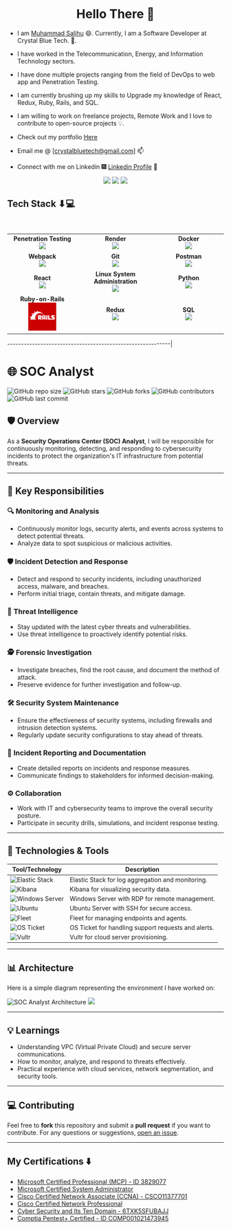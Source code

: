 <h1 align="center"> Hello There 👋 </h1>

* I am [Muhammad Salihu](https://www.linkedin.com/in/msalyhu)  😄. Currently, I am a Software Developer at Crystal Blue Tech. 🔭.

* I have worked in the Telecommunication, Energy, and Information Technology sectors.

* I have done multiple projects ranging from the field of DevOps to web app and Penetration Testing.

* I am currently brushing up my skills to Upgrade my knowledge of React, Redux, Ruby, Rails, and SQL.

* I am willing to work on freelance projects, Remote Work and I love to contribute to open-source projects 💡.

* Check out my portfolio  [Here](https://mohashyne.github.io/MSalyhu_portfolio/dist) 
* Email me @ [crystalbluetech@gmail.com] 📫
* Connect with me on Linkedin 🎆 [Linkedin Profile](https://www.linkedin.com/in/msalyhu/) 🎇



<p align="center">
  <img height="50%" width="auto" src ="https://github-readme-stats.vercel.app/api?username=mohashyne&show_icons=true&count_private=true&theme=darcula&hide_border=true&hide=issues,contribs&bg_color=00000000">
  <img height="50%" width="auto" src ="https://github-readme-stats.vercel.app/api/top-langs/?username=mohashyne&layout=compact&hide_border=true&theme=darcula&bg_color=00000000&langs_count=6&hide=jupyter%20notebook,tex,css,php">
  <img src ="https://github-readme-streak-stats.herokuapp.com?user=mohashyne&theme=darcula&hide_border=true&background=FFFFFF00">
</p>



## Tech Stack ⬇💻

<br>
<table>
<tbody>
 <tr>
<td align="center" width="20%">
<span><b><center>Penetration Testing</center></b></span> 
<img height=60px src="https://comptiacdn.azureedge.net/webcontent/images/default-source/siteicons/logopentestplus.svg?sfvrsn=ba95d8d6_10"> 
</td>

<td align="center" width="20%">
<span><b><center>Render</center></b></span> 
<img height=60px src="https://www.altcademy.com/blog/content/images/2022/08/in-less-than-10-minutes.png"> 
</td>

<td align="center" width="20%">
<span><b><center>Docker</center></b></span> 
<img height=60px src="https://encrypted-tbn0.gstatic.com/images?q=tbn%3AANd9GcTApU_6Eg4oWx3NMhLifHmNEkxjeMxfd3oGUA&usqp=CAU"> 
</td>
</tr>

<tr>
<td align="center" width="20%">
<span><b><center>Webpack</center></b></span> 
<img height=65px src="https://raw.githubusercontent.com/webpack/media/master/logo/icon-square-big.png"> 
</td>

<td align="center" width="20%">
<span><b><center>Git</center></b></span> 
<img height=65px src="https://git-scm.com/images/logos/downloads/Git-Logo-2Color.png"> 
</td>

<td align="center" width="20%">
<span><b><center>Postman</center></b></span> 
<img height=65px src="https://www.vhv.rs/dpng/d/571-5718602_transparent-ubuntu-logo-png-logo-postman-icon-png.png"> 
</td>
</tr>

<tr>
<td align="center" width="20%">
<span><b><center>React</center></b></span> 
<img height=65px src="https://upload.wikimedia.org/wikipedia/commons/a/a7/React-icon.svg"> 
</td>

<td align="center" width="20%">
<span><b><center>Linux System Administration</center></b></span> 
<img height=65px src="https://upload.wikimedia.org/wikipedia/commons/a/af/Tux.png"> 
</td>



<td align="center" width="20%">
<span><b><center>Python</center></b></span> 
<img height=65px src="https://www.python.org/static/community_logos/python-logo.png"> 
</td>
</tr>

<tr>
<td align="center" width="20%">
<span><b><center>Ruby-on-Rails</center></b></span> 
<img height=65px src="https://raw.githubusercontent.com/github/explore/80688e429a7d4ef2fca1e82350fe8e3517d3494d/topics/rails/rails.png"> 
</td>

<td align="center" width="20%">
<span><b><center>Redux</center></b></span> 
<img height=65px src="https://d33wubrfki0l68.cloudfront.net/45ed46a4aa7300c35494e9fc23ff4c1f61f62ab7/b7c39/static/redux_logo_2-24410881e63c96340db17ec232dfd1bf.png"> 
</td>

<td align="center" width="20%">
<span><b><center>SQL</center></b></span> 
<img height=65px src="https://i0.wp.com/www.complexsql.com/wp-content/uploads/2017/01/sql-logo.jpg?ssl=1"> 
</td>
</tr>

</tbody>
</table>

-----------------------------------------------------------|
# 🌐 SOC Analyst

![GitHub repo size](https://img.shields.io/github/repo-size/your-username/your-repo-name)
![GitHub stars](https://img.shields.io/github/stars/your-username/your-repo-name?style=social)
![GitHub forks](https://img.shields.io/github/forks/your-username/your-repo-name?style=social)
![GitHub contributors](https://img.shields.io/github/contributors/your-username/your-repo-name)
![GitHub last commit](https://img.shields.io/github/last-commit/your-username/your-repo-name)

## 🛡️ Overview

As a **Security Operations Center (SOC) Analyst**, I will be responsible for continuously monitoring, detecting, and responding to cybersecurity incidents to protect the organization's IT infrastructure from potential threats.

---

## 🚀 Key Responsibilities

### 🔍 **Monitoring and Analysis**
- Continuously monitor logs, security alerts, and events across systems to detect potential threats.
- Analyze data to spot suspicious or malicious activities.

### 🛡️ **Incident Detection and Response**
- Detect and respond to security incidents, including unauthorized access, malware, and breaches.
- Perform initial triage, contain threats, and mitigate damage.

### 🧠 **Threat Intelligence**
- Stay updated with the latest cyber threats and vulnerabilities.
- Use threat intelligence to proactively identify potential risks.

### 🕵️ **Forensic Investigation**
- Investigate breaches, find the root cause, and document the method of attack.
- Preserve evidence for further investigation and follow-up.

### 🛠️ **Security System Maintenance**
- Ensure the effectiveness of security systems, including firewalls and intrusion detection systems.
- Regularly update security configurations to stay ahead of threats.

### 🚨 **Incident Reporting and Documentation**
- Create detailed reports on incidents and response measures.
- Communicate findings to stakeholders for informed decision-making.

### ⚙️ **Collaboration**
- Work with IT and cybersecurity teams to improve the overall security posture.
- Participate in security drills, simulations, and incident response testing.

---

## 🔧 Technologies & Tools

| Tool/Technology    | Description                                                                 |
|--------------------|-----------------------------------------------------------------------------|
| ![Elastic Stack](https://img.shields.io/badge/Elastic%20Stack-ffaa33?logo=elasticsearch&logoColor=white) | Elastic Stack for log aggregation and monitoring. |
| ![Kibana](https://img.shields.io/badge/Kibana-005571?logo=kibana&logoColor=white)                | Kibana for visualizing security data.              |
| ![Windows Server](https://img.shields.io/badge/Windows%20Server-0078d4?logo=windows&logoColor=white) | Windows Server with RDP for remote management.     |
| ![Ubuntu](https://img.shields.io/badge/Ubuntu-E95420?logo=ubuntu&logoColor=white)                | Ubuntu Server with SSH for secure access.          |
| ![Fleet](https://img.shields.io/badge/Fleet-00c853?logo=fleet&logoColor=white)                   | Fleet for managing endpoints and agents.           |
| ![OS Ticket](https://img.shields.io/badge/OS%20Ticket-f39c12?logo=os-ticket&logoColor=white)     | OS Ticket for handling support requests and alerts.|
| ![Vultr](https://img.shields.io/badge/Vultr-007bff?logo=vultr&logoColor=white)                   | Vultr for cloud server provisioning.               |

---

## 📊 Architecture

Here is a simple diagram representing the environment I have worked on:

![SOC Analyst Architecture](https://drive.google.com/file/d/1QwWe2EdTNhF5jLPcPG174jduhWXmOdoO/view?usp=drive_link)
<img height=300px src="https://drive.google.com/file/d/1QwWe2EdTNhF5jLPcPG174jduhWXmOdoO/view?usp=drive_link/webcontent/images/default-source/siteicons/logopentestplus.svg?sfvrsn=ba95d8d6_10"> 

---

## 💡 Learnings

- Understanding VPC (Virtual Private Cloud) and secure server communications.
- How to monitor, analyze, and respond to threats effectively.
- Practical experience with cloud services, network segmentation, and security tools.

---

## 💻 Contributing

Feel free to **fork** this repository and submit a **pull request** if you want to contribute. For any questions or suggestions, [open an issue](https://github.com/your-username/your-repo-name/issues).

---


## My Certifications ⬇️

- [Microsoft Certified Professional (MCP) - ID 3829077](https://mcp.microsoft.com/Home.html)
- [Microsoft Certified System Administrator ](https://mcp.microsoft.com/Home.html)
- [Cisco Certified Network Associate (CCNA) - CSCO11377701](https://www.cisco.com/c/en/us/training-events/training-certifications/certifications.html)
- [Cisco Certified Network Professional ](https://www.cisco.com/c/en/us/training-events/training-certifications/certifications.html)
- [Cyber Security and Its Ten Domain  - 6TXK5SFUBAJJ ](https://www.coursera.org/account/accomplishments/verify/6TXK5SFUBAJJ?utm_source=link&utm_medium=certificate&utm_content=cert_image&utm_campaign=sharing_cta&utm_product=course)
- [Comptia Pentest+ Certified - ID COMP001021473945](https://www.comptia.org/certifications/pentest)


